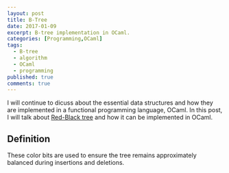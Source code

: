 ```yaml
---
layout: post
title: B-Tree
date: 2017-01-09
excerpt: B-tree implementation in OCaml.
categories: [Programming,OCaml]
tags:
  - B-tree
  - algorithm
  - OCaml
  - programming
published: true
comments: true
---
```


I will continue to dicuss about the essential data structures and how they are implemented in a functional programming language, OCaml. In this post, I will talk about [Red-Black tree][1] and how it can be implemented in OCaml.

## Definition

These color bits are used to ensure the tree remains approximately balanced during insertions and deletions. 

[1]: https://en.wikipedia.org/wiki/Red–black_tree